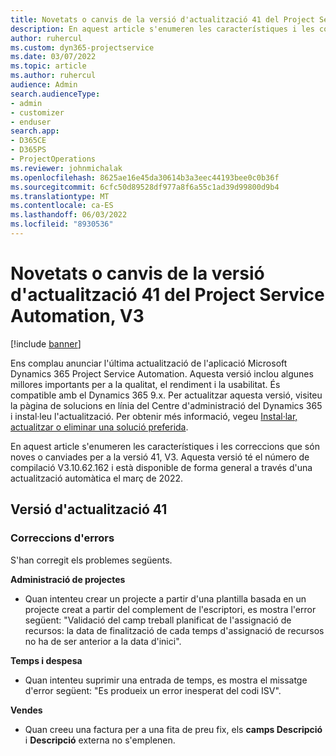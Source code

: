 ```yaml
---
title: Novetats o canvis de la versió d'actualització 41 del Project Service Automation, V3
description: En aquest article s'enumeren les característiques i les correccions que estan disponibles a Microsoft Dynamics 365 Project Service Automation Update Release 41, V3.
author: ruhercul
ms.custom: dyn365-projectservice
ms.date: 03/07/2022
ms.topic: article
ms.author: ruhercul
audience: Admin
search.audienceType:
- admin
- customizer
- enduser
search.app:
- D365CE
- D365PS
- ProjectOperations
ms.reviewer: johnmichalak
ms.openlocfilehash: 8625ae16e45da30614b3a3eec44193bee0c0b36f
ms.sourcegitcommit: 6cfc50d89528df977a8f6a55c1ad39d99800d9b4
ms.translationtype: MT
ms.contentlocale: ca-ES
ms.lasthandoff: 06/03/2022
ms.locfileid: "8930536"
---
```

# <a name="whats-new-or-changed-in-project-service-automation-update-release-41-v3"></a>Novetats o canvis de la versió d'actualització 41 del Project Service Automation, V3

[!include [banner](../includes/psa-now-project-operations.md)]

Ens complau anunciar l'última actualització de l'aplicació Microsoft Dynamics 365 Project Service Automation. Aquesta versió inclou algunes millores importants per a la qualitat, el rendiment i la usabilitat. És compatible amb el Dynamics 365 9.x. Per actualitzar aquesta versió, visiteu la pàgina de solucions en línia del Centre d'administració del Dynamics 365 i instal·leu l'actualització. Per obtenir més informació, vegeu [Instal·lar, actualitzar o eliminar una solució preferida](/power-platform/admin/install-remove-preferred-solution).

En aquest article s'enumeren les característiques i les correccions que són noves o canviades per a la versió 41, V3. Aquesta versió té el número de compilació V3.10.62.162 i està disponible de forma general a través d'una actualització automàtica el març de 2022.

## <a name="update-release-41"></a>Versió d'actualització 41

### <a name="bug-fixes"></a>Correccions d'errors

S'han corregit els problemes següents.

**Administració de projectes**
- Quan intenteu crear un projecte a partir d'una plantilla basada en un projecte creat a partir del complement de l'escriptori, es mostra l'error següent: "Validació del camp treball planificat de l'assignació de recursos: la data de finalització de cada temps d'assignació de recursos no ha de ser anterior a la data d'inici".

**Temps i despesa**
- Quan intenteu suprimir una entrada de temps, es mostra el missatge d'error següent: "Es produeix un error inesperat del codi ISV".

**Vendes**
- Quan creeu una factura per a una fita de preu fix, els **camps Descripció** i **Descripció** externa no s'emplenen. 
